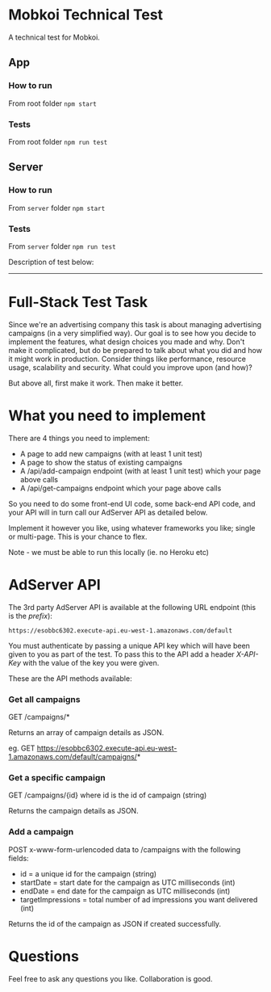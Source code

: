 # Mobkoi Technical Test

A technical test for Mobkoi.

## App

### How to run
From root folder `npm start`

### Tests
From root folder `npm run test`

## Server

### How to run
From `server` folder `npm start`

### Tests
From `server` folder `npm run test`

Description of test below:

---

# Full-Stack Test Task
Since we're an advertising company this task is about managing advertising campaigns (in a very simplified way).
Our goal is to see how you decide to implement the features, what design choices you made and why. Don't make it
complicated, but do be prepared to talk about what you did and how it might work in production. Consider things like
performance, resource usage, scalability and security. What could you improve upon (and how)?

But above all, first make it work. Then make it better.

# What you need to implement
There are 4 things you need to implement:

- A page to add new campaigns (with at least 1 unit test)
- A page to show the status of existing campaigns
- A /api/add-campaign endpoint (with at least 1 unit test) which your page above calls
- A /api/get-campaigns endpoint which your page above calls

So you need to do some front-end UI code, some back-end API code, and your API will in turn call our 
AdServer API as detailed below.

Implement it however you like, using whatever frameworks you like; single or multi-page. This is your chance to flex.

Note - we must be able to run this locally (ie. no Heroku etc)

# AdServer API
The 3rd party AdServer API is available at the following URL endpoint (this is the _prefix_):

    https://esobbc6302.execute-api.eu-west-1.amazonaws.com/default

You must authenticate by passing a unique API key which will have been given to you as part of the test.
To pass this to the API add a header *X-API-Key* with the value of the key you were given.

These are the API methods available:

### Get all campaigns
GET /campaigns/*

Returns an array of campaign details as JSON.

eg. GET https://esobbc6302.execute-api.eu-west-1.amazonaws.com/default/campaigns/*

### Get a specific campaign
GET /campaigns/{id} where id is the id of campaign (string)

Returns the campaign details as JSON.

### Add a campaign
POST x-www-form-urlencoded data to /campaigns with the following fields:

- id = a unique id for the campaign (string)
- startDate = start date for the campaign as UTC milliseconds (int)
- endDate = end date for the campaign as UTC milliseconds (int)
- targetImpressions = total number of ad impressions you want delivered (int)

Returns the id of the campaign as JSON if created successfully.

# Questions
Feel free to ask any questions you like. Collaboration is good.
